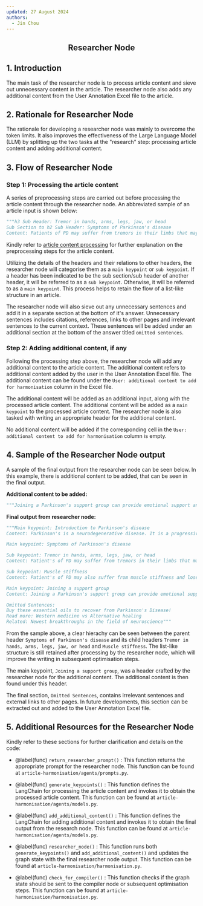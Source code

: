 ```yaml
---
updated: 27 August 2024
authors:
  - Jin Chou
---
```


<center><h2><p>Researcher Node</p></h2></center>

## 1. Introduction

The main task of the researcher node is to process article content and sieve out unnecessary content in the article. The researcher node also adds any additional content from the User Annotation Excel file to the article.

## 2. Rationale for Researcher Node

The rationale for developing a researcher node was mainly to overcome the token limits. It also improves the effectiveness of the Large Language Model (LLM) by splitting up the two tasks at the "research" step: processing article content and adding additional content.

## 3. Flow of Researcher Node

### Step 1: Processing the article content

A series of preprocessing steps are carried out before processing the article content through the researcher node. An abbreviated sample of an article input is shown below:
<br/>

```python
"""h3 Sub Header: Tremor in hands, arms, legs, jaw, or head
Sub Section to h2 Sub Header: Symptoms of Parkinson's disease
Content: Patients of PD may suffer from tremors in their limbs that may worsen over time. For example, people may feel mild tremors or have difficulty getting out of a chair. They may also notice that they speak too softly, or that their handwriting is slow and looks cramped or small. """
```

Kindly refer to [article content processing](../article_content_preprocessing.md) for further explanation on the preprocessing steps for the article content.

Utilizing the details of the headers and their relations to other headers, the researcher node will categorise them as a `main keypoint` or `sub keypoint`. If a header has been indicated to be the sub section/sub header of another header, it will be referred to as a `sub keypoint`. Otherwise, it will be referred to as a `main keypoint`. This process helps to retain the flow of a list-like structure in an article.

The researcher node will also sieve out any unnecessary sentences and add it in a separate section at the bottom of it's answer. Unnecessary sentences includes citations, references, links to other pages and irrelevant sentences to the current context. These sentences will be added under an additional section at the bottom of the answer titled `omitted sentences`.

### Step 2: Adding additional content, if any

Following the processing step above, the researcher node will add any additional content to the article content. The additional content refers to additional content added by the user in the User Annotation Excel file. The additional content can be found under the `User: additional content to add for harmonisation` column in the Excel file.

The additional content will be added as an additional input, along with the processed article content. The additional content will be added as a `main keypoint` to the processed article content. The researcher node is also tasked with writing an appropriate header for the additional content.

No additional content will be added if the corresponding cell in the `User: additional content to add for harmonisation` column is empty.

## 4. Sample of the Researcher Node output

A sample of the final output from the researcher node can be seen below. In this example, there is additional content to be added, that can be seen in the final output.

**Additional content to be added:**

```python
"""Joining a Parkinson's support group can provide emotional support and valuable insights from others who are experiencing similar challenges. These groups offer a sense of community and shared understanding."""
```

**Final output from researcher node:**

```python
"""Main keypoint: Introduction to Parkinson's disease
Content: Parkinson's is a neurodegenerative disease. It is a progressive disorder that affects the nervous system and other parts of the body. There are approximately 90,000 new patients diagnosed with PD annually in the US.

Main keypoint: Symptoms of Parkinson's disease

Sub keypoint: Tremor in hands, arms, legs, jaw, or head
Content: Patient's of PD may suffer from tremors in their limbs that may worsen over time. For example, people may feel mild tremors or have difficulty getting out of a chair. They may also notice that they speak too softly, or that their handwriting is slow and looks cramped or small.

Sub keypoint: Muscle stiffness
Content: Patient's of PD may also suffer from muscle stiffness and lose their mobility as their conditions worsen over time. During early stages of Parkinson's, family members and close friends will begin to notice that the person may lack facial expression and animation as well.

Main keypoint: Joining a support group
Content: Joining a Parkinson's support group can provide emotional support and valuable insights from others who are experiencing similar challenges. These groups offer a sense of community and shared understanding.

Omitted Sentences:
Buy these essential oils to recover from Parkinson's Disease!
Read more: Western medicine vs Alternative healing
Related: Newest breakthroughs in the field of neuroscience"""
```

From the sample above, a clear hierachy can be seen between the parent header `Symptoms of Parkinson's disease` and its child headers `Tremor in hands, arms, legs, jaw, or head` and `Muscle stiffness`. The list-like structure is still retained after processing by the researcher node, which will improve the writing in subsequent optimisation steps.

The main keypoint, `Joining a support group`, was a header crafted by the researcher node for the additional content. The additional content is then found under this header.

The final section, `Omitted Sentences`, contains irrelevant sentences and external links to other pages. In future developments, this section can be extracted out and added to the User Annotation Excel file.

## 5. Additional Resources for the Researcher Node

Kindly refer to these sections for further clarification and details on the code:

- @label(func) `return_researcher_prompt()` : This function returns the appropriate prompt for the researcher node. This function can be found at `article-harmonisation/agents/prompts.py`.

- @label(func) `generate_keypoints()` : This function defines the LangChain for processing the article content and invokes it to obtain the processed article content. This function can be found at `article-harmonisation/agents/models.py`.

- @label(func) `add_additional_content()` : This function defines the LangChain for adding additional content and invokes it to obtain the final output from the research node. This function can be found at `article-harmonisation/agents/models.py`.

- @label(func) `researcher_node()` : This function runs both `generate_keypoints()` and `add_additional_content()` and updates the graph state with the final researcher node output. This function can be found at `article-harmonisation/harmonisation.py`.

- @label(func) `check_for_compiler()` : This function checks if the graph state should be sent to the compiler node or subsequent optimisation steps. This function can be found at `article-harmonisation/harmonisation.py`.
